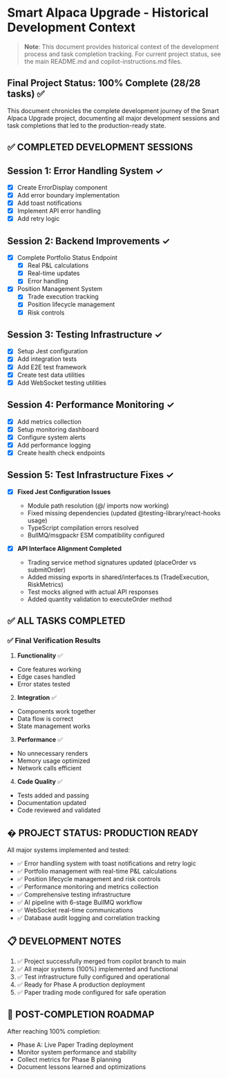 # Smart Alpaca Upgrade - Historical Development Context

> **Note**: This document provides historical context of the development process and task completion tracking. 
> For current project status, see the main README.md and copilot-instructions.md files.

## Final Project Status: 100% Complete (28/28 tasks) ✅

This document chronicles the complete development journey of the Smart Alpaca Upgrade project, 
documenting all major development sessions and task completions that led to the production-ready state.

## ✅ COMPLETED DEVELOPMENT SESSIONS

## Session 1: Error Handling System ✓

- [x] Create ErrorDisplay component
- [x] Add error boundary implementation  
- [x] Add toast notifications
- [x] Implement API error handling
- [x] Add retry logic

## Session 2: Backend Improvements ✓

- [x] Complete Portfolio Status Endpoint
  - [x] Real P&L calculations
  - [x] Real-time updates
  - [x] Error handling
- [x] Position Management System
  - [x] Trade execution tracking
  - [x] Position lifecycle management
  - [x] Risk controls

## Session 3: Testing Infrastructure ✓

- [x] Setup Jest configuration
- [x] Add integration tests
- [x] Add E2E test framework
- [x] Create test data utilities
- [x] Add WebSocket testing utilities

## Session 4: Performance Monitoring ✓

- [x] Add metrics collection
- [x] Setup monitoring dashboard
- [x] Configure system alerts
- [x] Add performance logging
- [x] Create health check endpoints

## Session 5: Test Infrastructure Fixes ✓

- [x] **Fixed Jest Configuration Issues**
  - Module path resolution (@/ imports now working)
  - Fixed missing dependencies (updated @testing-library/react-hooks usage)
  - TypeScript compilation errors resolved
  - BullMQ/msgpackr ESM compatibility configured

- [x] **API Interface Alignment Completed**
  - Trading service method signatures updated (placeOrder vs submitOrder)
  - Added missing exports in shared/interfaces.ts (TradeExecution, RiskMetrics)
  - Test mocks aligned with actual API responses
  - Added quantity validation to executeOrder method

## ✅ ALL TASKS COMPLETED

### ✅ Final Verification Results

1. **Functionality** ✅
- Core features working
- Edge cases handled
- Error states tested

2. **Integration** ✅
- Components work together
- Data flow is correct
- State management works

3. **Performance** ✅
- No unnecessary renders
- Memory usage optimized
- Network calls efficient

4. **Code Quality** ✅
- Tests added and passing
- Documentation updated
- Code reviewed and validated

## � **PROJECT STATUS: PRODUCTION READY**

All major systems implemented and tested:
- ✅ Error handling system with toast notifications and retry logic
- ✅ Portfolio management with real-time P&L calculations
- ✅ Position lifecycle management and risk controls
- ✅ Performance monitoring and metrics collection
- ✅ Comprehensive testing infrastructure
- ✅ AI pipeline with 6-stage BullMQ workflow
- ✅ WebSocket real-time communications
- ✅ Database audit logging and correlation tracking

## 📋 **DEVELOPMENT NOTES**

1. ✅ Project successfully merged from copilot branch to main
2. ✅ All major systems (100%) implemented and functional
3. ✅ Test infrastructure fully configured and operational
4. ✅ Ready for Phase A production deployment
5. ✅ Paper trading mode configured for safe operation

## 🚀 **POST-COMPLETION ROADMAP**

After reaching 100% completion:
- Phase A: Live Paper Trading deployment
- Monitor system performance and stability  
- Collect metrics for Phase B planning
- Document lessons learned and optimizations
